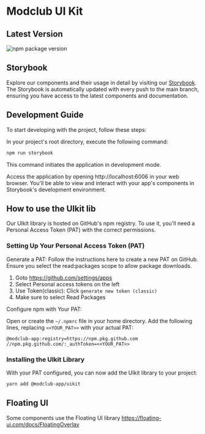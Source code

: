 # Modclub UI Kit
## Latest Version
<!-- VERSION_BADGE_START -->
![npm package version](https://img.shields.io/badge/version-0.3.28-blue)
<!-- VERSION_BADGE_END -->

## Storybook
Explore our components and their usage in detail by visiting our [Storybook](https://modclub-app.github.io/uikit/). The Storybook is automatically updated with every push to the main branch, ensuring you have access to the latest components and documentation.

## Development Guide
To start developing with the project, follow these steps:

In your project's root directory, execute the following command:
```bash
npm run storybook
```
This command initiates the application in development mode.

Access the application by opening http://localhost:6006 in your web browser. You'll be able to view and interact with your app's components in Storybook's development environment.

## How to use the UIkit lib

Our UIkit library is hosted on GitHub's npm registry. To use it, you'll need a Personal Access Token (PAT) with the correct permissions.

### Setting Up Your Personal Access Token (PAT)
Generate a PAT: Follow the instructions here to create a new PAT on GitHub. Ensure you select the read:packages scope to allow package downloads.
1. Goto https://github.com/settings/apps
2. Select Personal access tokens on the left
3. Use Token(classic): Click `generate new token (classic)`
4. Make sure to select Read Packages

Configure npm with Your PAT:

Open or create the `~/.npmrc` file in your home directory.
Add the following lines, replacing `<<YOUR_PAT>>` with your actual PAT:
```
@modclub-app:registry=https://npm.pkg.github.com
//npm.pkg.github.com/:_authToken=<<YOUR_PAT>>
```

### Installing the UIkit Library
With your PAT configured, you can now add the UIkit library to your project:

```sh
yarn add @modclub-app/uikit
```

## Floating UI
Some components use the Floating UI library
https://floating-ui.com/docs/FloatingOverlay
